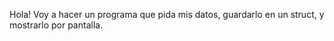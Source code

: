 Hola! Voy a hacer un programa que pida mis datos, guardarlo en un struct, y mostrarlo por pantalla.
